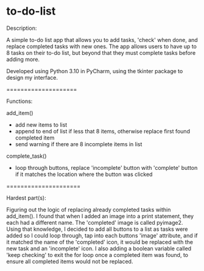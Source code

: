 # to-do-list

Description:

A simple to-do list app that allows you to add tasks, 
'check' when done, and replace completed tasks with new ones.
The app allows users to have up to 8 tasks on their to-do list, 
but beyond that they must complete tasks before adding more.

Developed using Python 3.10 in PyCharm, 
using the tkinter package to design my interface. 

====================

Functions:

add_item()
  - add new items to list
  - append to end of list if less that 8 items, otherwise 
    replace first found completed item
  - send warning if there are 8 incomplete items in list
  
complete_task()
  - loop through buttons, replace 'incomplete' button with 'complete' button 
    if it matches the location where the button was clicked
    
=====================

Hardest part(s):

Figuring out the logic of replacing already completed tasks within add_item().
I found that when I added an image into a print statement, they each had a different 
name. The 'completed' image is called pyimage2. Using that knowledge, I decided to add 
all buttons to a list as tasks were added so I could loop through, tap into each buttons 
'image' attribute, and if it matched the name of the 'completed' icon, it would be replaced 
with the new task and an 'incomplete' icon. I also adding a boolean variable called 'keep 
checking' to exit the for loop once a completed item was found, to ensure all completed items would 
not be replaced.


